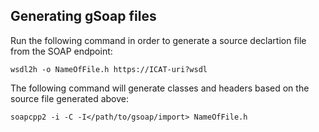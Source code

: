 ## Generating gSoap files

Run the following command in order to generate a source declartion file from the SOAP endpoint:

    wsdl2h -o NameOfFile.h https://ICAT-uri?wsdl

The following command will generate classes and headers based on the source file generated above:

    soapcpp2 -i -C -I</path/to/gsoap/import> NameOfFile.h

